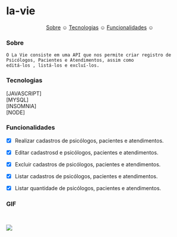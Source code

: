 # la-vie

<p align="center">
    <a href="#sobre">Sobre</a> ☺ 
    <a href="#tecnologias">Tecnologias</a> ☺ 
    <a href="#funcionalidades">Funcionalidades</a> ☺ 
</p>

### Sobre

    O La Vie consiste em uma API que nos permite criar registro de Psicólogos, Pacientes e Atendimentos, assim como
    editá-los , listá-los e excluí-los.

### Tecnologias

[JAVASCRIPT]<br>
[MYSQL]<br>
[INSOMNIA]<br>
[NODE]<br>

### Funcionalidades

- [x] Realizar cadastros de psicólogos, pacientes e atendimentos.
- [x] Editar cadastrosd e psicólogos, pacientes e atendimentos.
- [x] Excluir cadastros de psicólogos, pacientes e atendimentos.
- [x] Listar cadastros de psicólogos, pacientes e atendimentos.
- [x] Listar quantidade de psicólogos, pacientes e atendimentos.



### GIF

<img src="src/views/lavie.gif" style="max-width: 400px; height:auto; margin-top:30px;">
